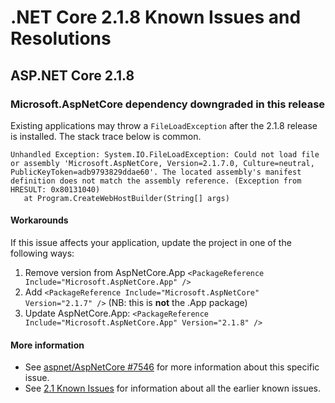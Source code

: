 # .NET Core 2.1.8 Known Issues and Resolutions

## ASP.NET Core 2.1.8

### Microsoft.AspNetCore dependency downgraded in this release

Existing applications may throw a `FileLoadException` after the 2.1.8 release is installed. The stack trace below is
common.
```
Unhandled Exception: System.IO.FileLoadException: Could not load file or assembly 'Microsoft.AspNetCore, Version=2.1.7.0, Culture=neutral, PublicKeyToken=adb9793829ddae60'. The located assembly's manifest definition does not match the assembly reference. (Exception from HRESULT: 0x80131040)
   at Program.CreateWebHostBuilder(String[] args)
```

#### Workarounds

If this issue affects your application, update the project in one of the following ways:
1. Remove version from AspNetCore.App `<PackageReference Include="Microsoft.AspNetCore.App" />`
2. Add `<PackageReference Include="Microsoft.AspNetCore" Version="2.1.7" />` (NB: this is **not** the .App package)
3. Update AspNetCore.App: `<PackageReference Include="Microsoft.AspNetCore.App" Version="2.1.8" />`

#### More information

* See [aspnet/AspNetCore #7546](https://github.com/aspnet/AspNetCore/issues/7546) for more information about this specific issue.
* See [2.1 Known Issues](../2.1-known-issues.md) for information about all the earlier known issues. 
